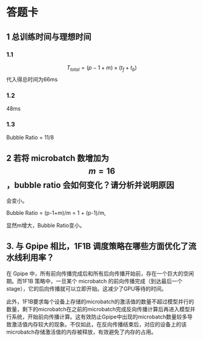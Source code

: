 # 答题卡

## 1 总训练时间与理想时间

### 1.1
$$
T_{total} = (p - 1 + m) \times (t_f + t_b)
$$
代入得总时间为66ms

### 1.2
48ms

### 1.3
Bubble Ratio = 11/8

## 2 若将 microbatch 数增加为 $$m = 16$$，bubble ratio 会如何变化？请分析并说明原因
会变小。

Bubble Ratio = (p-1+m)/m = 1 + (p-1)/m,

显然m增大，Bubble Ratio变小。

## 3. 与 Gpipe 相比，1F1B 调度策略在哪些方面优化了流水线利用率？
在 Gpipe 中，所有前向传播完成后和所有后向传播开始前，存在一个巨大的空闲期。而1F1B 策略中，一旦某个 microbatch 的前向传播完成（到达最后一个 stage），它的后向传播就可以立即开始。这减少了GPU等待的时间。

此外，1F1B要求每个设备上存储的microbatch的激活值的数量不超过模型并行的数量，剩下的microbatch在之前的microbatch完成反向传播计算后再进入模型并行系统，开始前向传播计算。这有效防止Gpipe中出现的microbatch数量较多导致激活值内存较大的现象。不仅如此，在反向传播结束后，对应的设备上的该microbatch存储激活值的内存被释放，有效避免了内存的占用。
